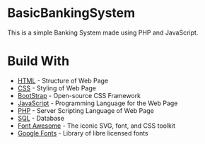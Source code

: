 # BasicBankingSystem

This is a simple Banking System made using PHP and JavaScript.

# Build With

<ul>
  <li><a href="https://www.w3schools.com/html/">HTML</a> - Structure of Web Page</li>
  <li><a href="https://www.w3schools.com/css/">CSS</a> - Styling of Web Page</li>
  <li><a href="https://www.w3schools.com/bootstrap/bootstrap_ver.asp">BootStrap</a> - Open-source CSS Framework</li>
  <li><a href="https://www.w3schools.com/js/">JavaScript</a> - Programming Language for the Web Page</li>
  <li><a href="https://www.w3schools.com/php/">PHP</a> - Server Scripting Language of Web Page</li>
  <li><a href="https://www.w3schools.com/sql/">SQL</a> - Database</li>
  <li><a href="https://fontawesome.com/">Font Awesome</a> - The iconic SVG, font, and CSS toolkit</li>
  <li><a href="https://fonts.google.com/">Google Fonts</a> - Library of libre licensed fonts</li>
</ul>
